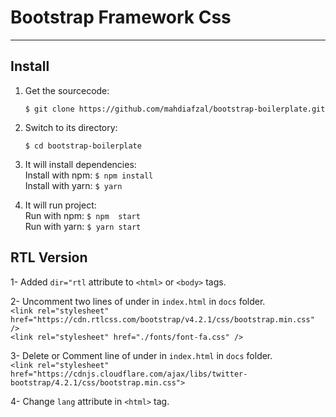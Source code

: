 # Bootstrap Framework Css

---

## Install

1. Get the sourcecode:
    ```
    $ git clone https://github.com/mahdiafzal/bootstrap-boilerplate.git
    ```

2. Switch to its directory:
    ```
    $ cd bootstrap-boilerplate
    ```

3. It will install dependencies: <br />
    Install with npm:  ``` $ npm install ``` <br />
    Install with yarn: ``` $ yarn ```

4. It will run project: <br />
    Run with npm:  ``` $ npm  start ``` <br />
    Run with yarn: ``` $ yarn start ```

## RTL Version

1- Added `dir="rtl` attribute to `<html>` or `<body>` tags.

2- Uncomment two lines of under in `index.html` in `docs` folder. <br />
    ```
    <link rel="stylesheet" href="https://cdn.rtlcss.com/bootstrap/v4.2.1/css/bootstrap.min.css" />
    ```
    <br />
    ```
    <link rel="stylesheet" href="./fonts/font-fa.css" />
    ```

3- Delete or Comment line of under in `index.html` in `docs` folder. <br />
    ```
    <link rel="stylesheet" href="https://cdnjs.cloudflare.com/ajax/libs/twitter-bootstrap/4.2.1/css/bootstrap.min.css">
    ```

4- Change `lang` attribute in `<html>` tag.